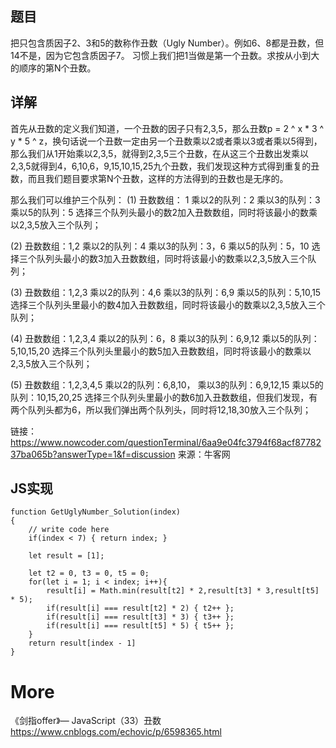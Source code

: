 ## 题目

把只包含质因子2、3和5的数称作丑数（Ugly Number）。例如6、8都是丑数，但14不是，因为它包含质因子7。 习惯上我们把1当做是第一个丑数。求按从小到大的顺序的第N个丑数。

## 详解

首先从丑数的定义我们知道，一个丑数的因子只有2,3,5，那么丑数p = 2 ^ x * 3 ^ y * 5 ^ z，换句话说一个丑数一定由另一个丑数乘以2或者乘以3或者乘以5得到，那么我们从1开始乘以2,3,5，就得到2,3,5三个丑数，在从这三个丑数出发乘以2,3,5就得到4，6,10,6，9,15,10,15,25九个丑数，我们发现这种方式得到重复的丑数，而且我们题目要求第N个丑数，这样的方法得到的丑数也是无序的。

那么我们可以维护三个队列：
(1) 丑数数组： 1
乘以2的队列：2
乘以3的队列：3
乘以5的队列：5
选择三个队列头最小的数2加入丑数数组，同时将该最小的数乘以2,3,5放入三个队列；

(2) 丑数数组：1,2
乘以2的队列：4
乘以3的队列：3，6
乘以5的队列：5，10
选择三个队列头最小的数3加入丑数数组，同时将该最小的数乘以2,3,5放入三个队列；

(3) 丑数数组：1,2,3
乘以2的队列：4,6
乘以3的队列：6,9
乘以5的队列：5,10,15
选择三个队列头里最小的数4加入丑数数组，同时将该最小的数乘以2,3,5放入三个队列；

(4) 丑数数组：1,2,3,4
乘以2的队列：6，8
乘以3的队列：6,9,12
乘以5的队列：5,10,15,20
选择三个队列头里最小的数5加入丑数数组，同时将该最小的数乘以2,3,5放入三个队列；

(5) 丑数数组：1,2,3,4,5
乘以2的队列：6,8,10，
乘以3的队列：6,9,12,15
乘以5的队列：10,15,20,25
选择三个队列头里最小的数6加入丑数数组，但我们发现，有两个队列头都为6，所以我们弹出两个队列头，同时将12,18,30放入三个队列；

链接：https://www.nowcoder.com/questionTerminal/6aa9e04fc3794f68acf8778237ba065b?answerType=1&f=discussion
来源：牛客网

## JS实现

```
function GetUglyNumber_Solution(index)
{
    // write code here
    if(index < 7) { return index; }

    let result = [1];

    let t2 = 0, t3 = 0, t5 = 0;
    for(let i = 1; i < index; i++){
    	result[i] = Math.min(result[t2] * 2,result[t3] * 3,result[t5] * 5);
    	if(result[i] === result[t2] * 2) { t2++ };
    	if(result[i] === result[t3] * 3) { t3++ };
    	if(result[i] === result[t5] * 5) { t5++ };
    }
    return result[index - 1]
}
```


# More

《剑指offer》— JavaScript（33）丑数
https://www.cnblogs.com/echovic/p/6598365.html